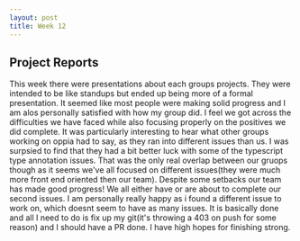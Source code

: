 ```yaml
---
layout: post
title: Week 12
---
```



<h2>Project Reports </h2>

<p> This week there were presentations about each groups projects. They were intended to be like standups but ended up being more of a formal presentation. It seemed like most people were making solid progress and I am alos personally satisfied with how
my group did. I feel we got across the difficulties we have faced while also focusing properly on the positives we did complete. It was particularly interesting to hear what other groups working on oppia had to say, as they ran into different issues than us.
I was surpsied to find that they had a bit better luck with some of the typescript type annotation issues. That was the only real overlap between our gruops though as it seems we've all focused on different issues(they were much more front end oriented then our team). 
Despite some setbacks our team has made good progress! We all either have or are about to complete our second issues. I am personally really happy as i found a different issue to work on, which doesnt seem to have as many issues. It is basically done and all I need to do is fix up my git(it's throwing a 403 on push for some reason) and I should have a PR done.
I have high hopes for finishing strong.</p>
